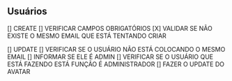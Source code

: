 ## Usuários ##
[] CREATE
  [] VERIFICAR CAMPOS OBRIGATÓRIOS
  [X] VALIDAR SE NÃO EXISTE O MESMO EMAIL QUE ESTÁ TENTANDO CRIAR

[] UPDATE
  [] VERIFICAR SE O USUÁRIO NÃO ESTÁ COLOCANDO O MESMO EMAIL
  [] INFORMAR SE ELE É ADMIN
    [] VERIFICAR SE O USUÁRIO QUE ESTÁ FAZENDO ESTÁ FUNÇÃO É ADMINISTRADOR
  [] FAZER O UPDATE DO AVATAR